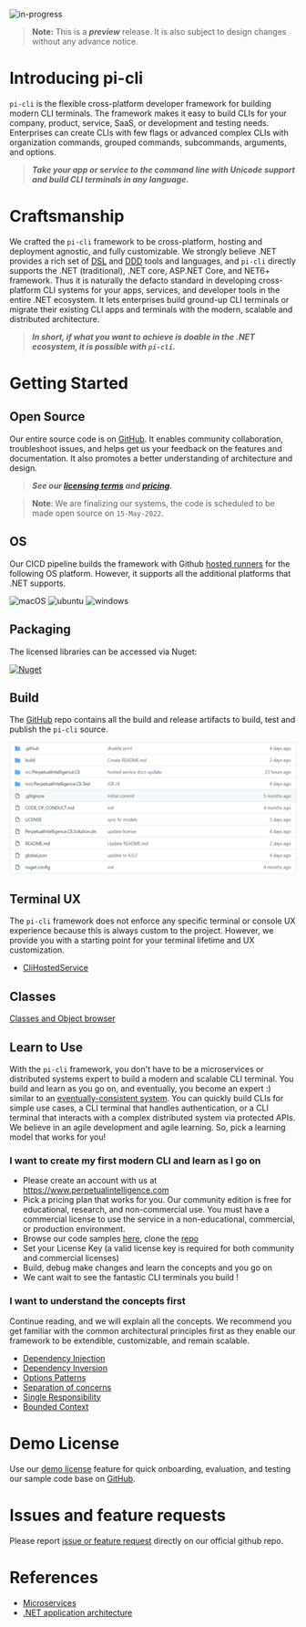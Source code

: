 ![in-progress](https://img.shields.io/badge/status-in--progress-yellow)

> **Note:** This is a ***preview*** release. It is also subject to design changes without any advance notice.

# Introducing pi-cli
`pi-cli` is the flexible cross-platform developer framework for building modern CLI terminals. The framework makes it easy to build CLIs for your company, product, service, SaaS, or development and testing needs. Enterprises can create CLIs with few flags or advanced complex CLIs with organization commands, grouped commands, subcommands, arguments, and options.

> ***Take your app or service to the command line with Unicode support and build CLI terminals in any language.***

# Craftsmanship
We crafted the `pi-cli` framework to be cross-platform, hosting and deployment agnostic, and fully customizable. We strongly believe .NET provides a rich set of [DSL](https://docs.microsoft.com/en-us/visualstudio/modeling/about-domain-specific-languages?view=vs-2022) and [DDD](https://docs.microsoft.com/en-us/dotnet/architecture/microservices/microservice-ddd-cqrs-patterns/ddd-oriented-microservice) tools and languages, and `pi-cli` directly supports the .NET (traditional), .NET core, ASP.NET Core, and NET6+ framework. Thus it is naturally the defacto standard in developing cross-platform CLI systems for your apps, services, and developer tools in the entire .NET ecosystem. It lets enterprises build ground-up CLI terminals or migrate their existing CLI apps and terminals with the modern, scalable and distributed architecture.

> ***In short, if what you want to achieve is doable in the .NET ecosystem, it is possible with `pi-cli`.***

# Getting Started
## Open Source
Our entire source code is on [GitHub](https://github.com/perpetualintelligence/cli). It enables community collaboration, troubleshoot issues, and helps get us your feedback on the features and documentation. It also promotes a better understanding of architecture and design.

> ***See our [licensing terms](https://terms.perpetualintelligence.com/articles/licensing.html) and [pricing](pricing.md).***

> **Note**: We are finalizing our systems, the code is scheduled to be made open source on `15-May-2022`.

## OS
Our CICD pipeline builds the framework with Github [hosted runners](https://docs.github.com/en/actions/using-github-hosted-runners/about-github-hosted-runners) for the following OS platform. However, it supports all the additional platforms that .NET supports.

![macOS](https://img.shields.io/badge/macos-11-blue?style=flat-square&logo=macos)
![ubuntu](https://img.shields.io/badge/linux-ubuntu--20.04-blue?style=flat-square&logo=ubuntu)
![windows](https://img.shields.io/badge/windows-2022-blue?style=flat-square&logo=windows)

## Packaging
The licensed libraries can be accessed via Nuget:

[![Nuget](https://img.shields.io/nuget/vpre/PerpetualIntelligence.Cli?label=PerpetualIntelligence.Cli)](https://www.nuget.org/packages/PerpetualIntelligence.Cli)

## Build
The [GitHub](https://github.com/perpetualintelligence/cli) repo contains all the build and release artifacts to build, test and publish the `pi-cli` source.

 ![build](../../images/picli/framework/build.png)

## Terminal UX
The `pi-cli` framework does not enforce any specific terminal or console UX experience because this is always custom to the project. However, we provide you with a starting point for your terminal lifetime and UX customization.
- [CliHostedService](xref:PerpetualIntelligence.Cli.Integration.CliHostedService)

## Classes
[Classes and Object browser](../../api/index.md)

## Learn to Use
With the `pi-cli` framework, you don't have to be a microservices or distributed systems expert to build a modern and scalable CLI terminal. You build and learn as you go on, and eventually, you become an expert :) similar to an [eventually-consistent system](https://docs.microsoft.com/en-us/dotnet/architecture/microservices/architect-microservice-container-applications/distributed-data-management). You can quickly build CLIs for simple use cases, a CLI terminal that handles authentication, or a CLI terminal that interacts with a complex distributed system via protected APIs. We believe in an agile development and agile learning. So, pick a learning model that works for you!

### I want to create my first modern CLI and learn as I go on
- Please create an account with us at https://www.perpetualintelligence.com
- Pick a pricing plan that works for you. Our community edition is free for educational, research, and non-commercial use. You must have a commercial license to use the service in a non-educational, commercial, or production environment.
- Browse our code samples [here](https://docs.perpetualintelligence.com/articles/featured_samples.html), clone the [repo](https://github.com/perpetualintelligence/docs/tree/main/samples/tutorials)
- Set your License Key (a valid license key is required for both community and commercial licenses)
- Build, debug make changes and learn the concepts and you go on
- We cant wait to see the fantastic CLI terminals you build !

### I want to understand the concepts first
Continue reading, and we will explain all the concepts. We recommend you get familiar with the common architectural principles first as they enable our framework to be extendible, customizable, and remain scalable.

- [Dependency Injection](https://docs.microsoft.com/en-us/dotnet/core/extensions/dependency-injection)
- [Dependency Inversion](https://docs.microsoft.com/en-us/dotnet/architecture/modern-web-apps-azure/architectural-principles#dependency-inversion)
- [Options Patterns](https://docs.microsoft.com/en-us/dotnet/core/extensions/options)
- [Separation of concerns](https://docs.microsoft.com/en-us/dotnet/architecture/modern-web-apps-azure/architectural-principles#separation-of-concerns)
- [Single Responsibility](https://docs.microsoft.com/en-us/dotnet/architecture/modern-web-apps-azure/architectural-principles#separation-of-concerns)
- [Bounded Context](https://docs.microsoft.com/en-us/dotnet/architecture/modern-web-apps-azure/architectural-principles#bounded-contexts)

# Demo License
Use our [demo license](../pi-demo/intro.md) feature for quick onboarding, evaluation, and testing our sample code base on [GitHub](https://github.com/perpetualintelligence/docs/tree/main/samples/tutorials).

# Issues and feature requests
Please report [issue or feature request](https://github.com/perpetualintelligence/cli/issues) directly on our official github repo.

# References
- [Microservices](https://github.com/dotnet/docs/tree/main/docs/architecture/microservices)
- [.NET application architecture](https://docs.microsoft.com/en-us/dotnet/architecture/)


